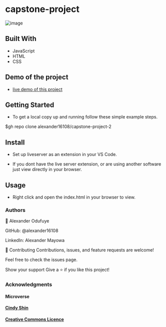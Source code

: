 

# capstone-project

![image](https://user-images.githubusercontent.com/60612329/124616483-0402e700-de6e-11eb-8b03-dd03c79f4b69.png)

## Built With
- JavaScript
- HTML
- CSS


## Demo of the project
- [live demo of this project](https://alexander16108.github.io/capstone-project-2/)
<!-- - [live video introduction of this project](https://www.loom.com/share/0694a1bcb76a461a933b185e62fefd20) -->


## Getting Started
- To get a local copy up and running follow these simple example steps.




$gh repo clone alexander16108/capstone-project-2

## Install
- Set up liveserver as an extension in your VS Code.

- If you dont have the live server extension, or are using another software just view directly in your browser.

## Usage
- Right click and open the index.html in your browser to view.

### Authors
👤 Alexander Odufuye

GitHub: @alexander16108

LinkedIn: Alexander Mayowa


🤝 Contributing
Contributions, issues, and feature requests are welcome!

Feel free to check the issues page.

Show your support
Give a ⭐️ if you like this project!

### Acknowledgments
#### Microverse
#### [Cindy Shin](https://www.behance.net/adagio07)

#### [Creative Commons Licence](https://www.behance.net/gallery/29845175/CC-Global-Summit-2015)
